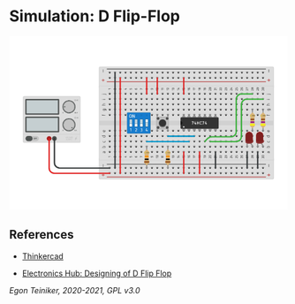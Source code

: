 # Simulation: D Flip-Flop


![D Flip-Flop](d-flip-flop.png)


## References
* [Thinkercad](https://www.tinkercad.com/things/3NlWHkeMYlp)

* [Electronics Hub: Designing of D Flip Flop](https://www.electronicshub.org/d-flip-flop/)


*Egon Teiniker, 2020-2021, GPL v3.0* 
